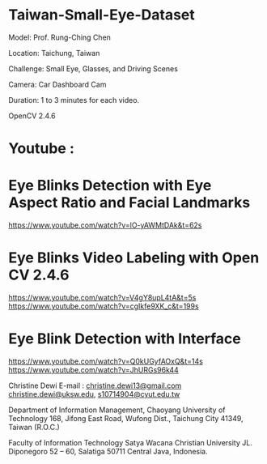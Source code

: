 # Taiwan-Small-Eye-Dataset

Model: Prof. Rung-Ching Chen

Location: Taichung, Taiwan

Challenge: Small Eye, Glasses, and Driving Scenes

Camera: Car Dashboard Cam

Duration: 1 to 3 minutes for each video.

OpenCV 2.4.6

# Youtube :
# Eye Blinks Detection with Eye Aspect Ratio and Facial Landmarks
https://www.youtube.com/watch?v=lO-yAWMtDAk&t=62s
# Eye Blinks Video Labeling with Open CV 2.4.6
https://www.youtube.com/watch?v=V4gY8upL4tA&t=5s
https://www.youtube.com/watch?v=cgIkfe9XK_c&t=199s
# Eye Blink Detection with Interface
https://www.youtube.com/watch?v=Q0kUGyfAOxQ&t=14s
https://www.youtube.com/watch?v=JhURGs96k44


Christine Dewi
E-mail : 
christine.dewi13@gmail.com 
christine.dewi@uksw.edu, 
s10714904@cyut.edu.tw

Department of Information Management, 
Chaoyang University of Technology
168, Jifong East Road, Wufong Dist.,
Taichung City 41349, Taiwan (R.O.C.)

Faculty of Information Technology 
Satya Wacana Christian University
JL. Diponegoro 52 – 60, Salatiga 50711
Central Java, Indonesia.

